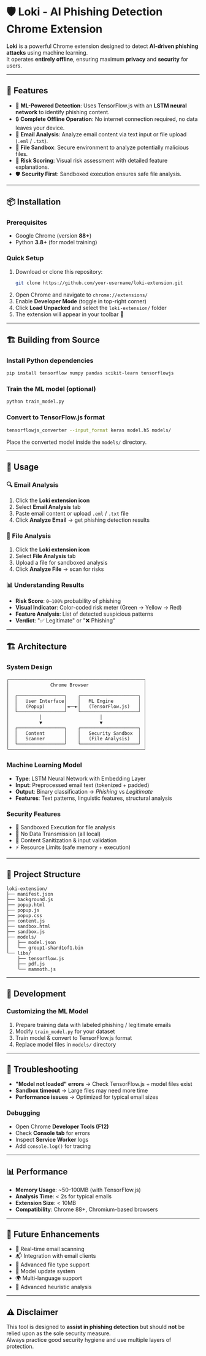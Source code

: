 # 🛡️ Loki - AI Phishing Detection Chrome Extension

**Loki** is a powerful Chrome extension designed to detect **AI-driven phishing attacks** using machine learning.  
It operates **entirely offline**, ensuring maximum **privacy** and **security** for users.

---

## 🚀 Features

- 🤖 **ML-Powered Detection**: Uses TensorFlow.js with an **LSTM neural network** to identify phishing content.  
- 🔒 **Complete Offline Operation**: No internet connection required, no data leaves your device.  
- 📧 **Email Analysis**: Analyze email content via text input or file upload (`.eml` / `.txt`).  
- 📁 **File Sandbox**: Secure environment to analyze potentially malicious files.  
- 🎯 **Risk Scoring**: Visual risk assessment with detailed feature explanations.  
- 🛡️ **Security First**: Sandboxed execution ensures safe file analysis.  

---

## 📦 Installation

### Prerequisites
- Google Chrome (version **88+**)
- Python **3.8+** (for model training)

### Quick Setup
1. Download or clone this repository:
   ```bash
   git clone https://github.com/your-username/loki-extension.git
   ```
2. Open Chrome and navigate to `chrome://extensions/`
3. Enable **Developer Mode** (toggle in top-right corner)
4. Click **Load Unpacked** and select the `loki-extension/` folder
5. The extension will appear in your toolbar 🎉

---

## 🏗️ Building from Source

### Install Python dependencies
```bash
pip install tensorflow numpy pandas scikit-learn tensorflowjs
```

### Train the ML model (optional)
```bash
python train_model.py
```

### Convert to TensorFlow.js format
```bash
tensorflowjs_converter --input_format keras model.h5 models/
```

Place the converted model inside the `models/` directory.

---

## 🎯 Usage

### 🔍 Email Analysis
1. Click the **Loki extension icon**
2. Select **Email Analysis** tab
3. Paste email content or upload `.eml` / `.txt` file
4. Click **Analyze Email** → get phishing detection results

### 📂 File Analysis
1. Click the **Loki extension icon**
2. Select **File Analysis** tab
3. Upload a file for sandboxed analysis
4. Click **Analyze File** → scan for risks

### 📊 Understanding Results
- **Risk Score**: `0–100%` probability of phishing  
- **Visual Indicator**: Color-coded risk meter (Green → Yellow → Red)  
- **Feature Analysis**: List of detected suspicious patterns  
- **Verdict**: "✅ Legitimate" or "❌ Phishing"  

---

## 🏗️ Architecture

### System Design
```
┌─────────────────────────────────────────────────┐
│               Chrome Browser                    │
│                                                 │
│  ┌─────────────────┐    ┌─────────────────────┐ │
│  │   User Interface│    │   ML Engine         │ │
│  │   (Popup)       │◄──►│   (TensorFlow.js)   │ │
│  └─────────────────┘    └─────────────────────┘ │
│           │                     │               │
│           ▼                     ▼               │
│  ┌─────────────────┐    ┌─────────────────────┐ │
│  │   Content       │    │   Security Sandbox  │ │
│  │   Scanner       │    │   (File Analysis)   │ │
│  └─────────────────┘    └─────────────────────┘ │
└─────────────────────────────────────────────────┘
```

### Machine Learning Model
- **Type**: LSTM Neural Network with Embedding Layer  
- **Input**: Preprocessed email text (tokenized + padded)  
- **Output**: Binary classification → *Phishing* vs *Legitimate*  
- **Features**: Text patterns, linguistic features, structural analysis  

### Security Features
- 🛑 Sandboxed Execution for file analysis  
- 🔐 No Data Transmission (all local)  
- 🧹 Content Sanitization & input validation  
- ⚡ Resource Limits (safe memory + execution)  

---

## 📂 Project Structure
```
loki-extension/
├── manifest.json
├── background.js
├── popup.html
├── popup.js
├── popup.css
├── content.js
├── sandbox.html
├── sandbox.js
├── models/
│   ├── model.json
│   └── group1-shard1of1.bin
└── libs/
    ├── tensorflow.js
    ├── pdf.js
    └── mammoth.js
```

---

## 🔧 Development

### Customizing the ML Model
1. Prepare training data with labeled phishing / legitimate emails  
2. Modify `train_model.py` for your dataset  
3. Train model & convert to TensorFlow.js format  
4. Replace model files in `models/` directory  

---

## 🚨 Troubleshooting

- **"Model not loaded" errors** → Check TensorFlow.js + model files exist  
- **Sandbox timeout** → Large files may need more time  
- **Performance issues** → Optimized for typical email sizes  

### Debugging
- Open Chrome **Developer Tools (F12)**  
- Check **Console tab** for errors  
- Inspect **Service Worker** logs  
- Add `console.log()` for tracing  

---

## 📊 Performance
- **Memory Usage**: ~50–100MB (with TensorFlow.js)  
- **Analysis Time**: < 2s for typical emails  
- **Extension Size**: < 10MB  
- **Compatibility**: Chrome 88+, Chromium-based browsers  

---

## 🔮 Future Enhancements
- 📩 Real-time email scanning  
- 📬 Integration with email clients  
- 📂 Advanced file type support  
- 🔄 Model update system  
- 🌍 Multi-language support  
- 🧠 Advanced heuristic analysis  

---

## ⚠️ Disclaimer
This tool is designed to **assist in phishing detection** but should **not** be relied upon as the sole security measure.  
Always practice good security hygiene and use multiple layers of protection.
